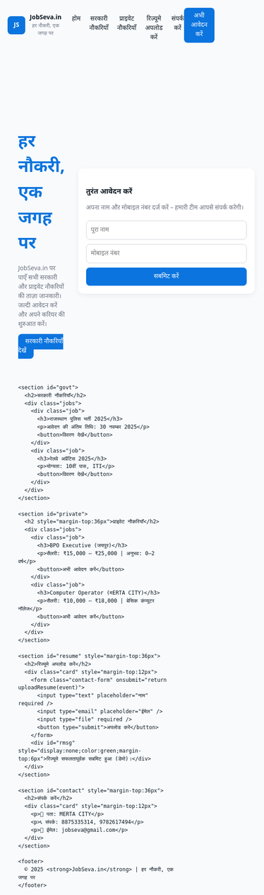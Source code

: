 <!doctype html>
<html lang="hi">
<head>
  <meta charset="utf-8" />
  <meta name="viewport" content="width=device-width, initial-scale=1" />
  <title>JobSeva.in - हर नौकरी, एक जगह पर</title>
  <meta name="description" content="JobSeva.in - हर नौकरी, एक जगह पर। सरकारी और प्राइवेट नौकरियाँ, रिज्यूमे अपलोड, और रोजगार से जुड़ी जानकारी।" />
  <style>
    :root{--accent:#0b74de;--dark:#0b1720;--muted:#6b7280}
    *{box-sizing:border-box;margin:0;padding:0}
    html,body{height:100%;font-family:'Noto Sans Devanagari', system-ui, sans-serif;line-height:1.5;color:var(--dark);background:#f8fafc}
    a{color:inherit;text-decoration:none}
    img{max-width:100%;height:auto;display:block}
    .container{max-width:1100px;margin:0 auto;padding:24px}

    header{background:white;border-bottom:2px solid var(--accent);box-shadow:0 3px 8px rgba(0,0,0,0.05)}
    .nav{display:flex;align-items:center;justify-content:space-between;padding:14px 0}
    .brand{display:flex;align-items:center;gap:10px}
    .logo{background:var(--accent);color:white;padding:10px 14px;border-radius:8px;font-weight:700}
    nav ul{display:flex;gap:20px;list-style:none}
    nav a{font-weight:500}
    .cta{background:var(--accent);color:white;padding:8px 16px;border-radius:8px}

    .hero{display:grid;grid-template-columns:1fr 400px;align-items:center;gap:30px;padding:50px 0}
    .hero h1{font-size:clamp(28px,4vw,42px);margin-bottom:12px;color:var(--accent)}
    .hero p{color:var(--muted);margin-bottom:18px}

    .card{background:white;border-radius:12px;box-shadow:0 4px 12px rgba(0,0,0,0.06);padding:18px}

    .jobs{display:grid;grid-template-columns:repeat(auto-fit,minmax(280px,1fr));gap:18px;margin-top:24px}
    .job{background:white;padding:16px;border-radius:10px;border:1px solid #e6eef7}
    .job h3{color:var(--accent);margin-bottom:8px}

    .contact-form{display:flex;flex-direction:column;gap:10px}
    input,textarea,button{font:inherit}
    input,textarea{padding:10px;border:1px solid #d1d5db;border-radius:8px}
    button{padding:10px 14px;border-radius:8px;border:0;background:var(--accent);color:white;cursor:pointer}

    footer{margin-top:36px;padding:24px 0;border-top:1px solid #e6eef7;text-align:center;color:var(--muted)}

    @media(max-width:900px){.hero{grid-template-columns:1fr}}
  </style>
</head>
<body>
  <header>
    <div class="container nav">
      <div class="brand">
        <div class="logo">JS</div>
        <div>
          <strong>JobSeva.in</strong><br>
          <small style="color:var(--muted)">हर नौकरी, एक जगह पर</small>
        </div>
      </div>
      <nav>
        <ul>
          <li><a href="#home">होम</a></li>
          <li><a href="#govt">सरकारी नौकरियाँ</a></li>
          <li><a href="#private">प्राइवेट नौकरियाँ</a></li>
          <li><a href="#resume">रिज्यूमे अपलोड करें</a></li>
          <li><a href="#contact">संपर्क करें</a></li>
        </ul>
      </nav>
      <a class="cta" href="#resume">अभी आवेदन करें</a>
    </div>
  </header>

  <main class="container">
    <section id="home" class="hero">
      <div>
        <h1>हर नौकरी, एक जगह पर</h1>
        <p>JobSeva.in पर पाएँ सभी सरकारी और प्राइवेट नौकरियों की ताज़ा जानकारी। जल्दी आवेदन करें और अपने करियर की शुरुआत करें।</p>
        <a class="cta" href="#govt">सरकारी नौकरियाँ देखें</a>
      </div>
      <aside class="card">
        <h3>तुरंत आवेदन करें</h3>
        <p>अपना नाम और मोबाइल नंबर दर्ज करें – हमारी टीम आपसे संपर्क करेगी।</p>
        <form class="contact-form" onsubmit="return submitLead(event)">
          <input type="text" placeholder="पूरा नाम" required />
          <input type="tel" placeholder="मोबाइल नंबर" required />
          <button type="submit">सबमिट करें</button>
        </form>
        <div id="msg" style="display:none;color:green;margin-top:6px">धन्यवाद! हम जल्द ही संपर्क करेंगे।</div>
      </aside>
    </section>

    <section id="govt">
      <h2>सरकारी नौकरियाँ</h2>
      <div class="jobs">
        <div class="job">
          <h3>राजस्थान पुलिस भर्ती 2025</h3>
          <p>आवेदन की अंतिम तिथि: 30 नवम्बर 2025</p>
          <button>विवरण देखें</button>
        </div>
        <div class="job">
          <h3>रेलवे अप्रेंटिस 2025</h3>
          <p>योग्यता: 10वीं पास, ITI</p>
          <button>विवरण देखें</button>
        </div>
      </div>
    </section>

    <section id="private">
      <h2 style="margin-top:36px">प्राइवेट नौकरियाँ</h2>
      <div class="jobs">
        <div class="job">
          <h3>BPO Executive (जयपुर)</h3>
          <p>सैलरी: ₹15,000 – ₹25,000 | अनुभव: 0–2 वर्ष</p>
          <button>अभी आवेदन करें</button>
        </div>
        <div class="job">
          <h3>Computer Operator (मERTA CITY)</h3>
          <p>सैलरी: ₹10,000 – ₹18,000 | बेसिक कंप्यूटर नॉलेज</p>
          <button>अभी आवेदन करें</button>
        </div>
      </div>
    </section>

    <section id="resume" style="margin-top:36px">
      <h2>रिज्यूमे अपलोड करें</h2>
      <div class="card" style="margin-top:12px">
        <form class="contact-form" onsubmit="return uploadResume(event)">
          <input type="text" placeholder="नाम" required />
          <input type="email" placeholder="ईमेल" />
          <input type="file" required />
          <button type="submit">अपलोड करें</button>
        </form>
        <div id="rmsg" style="display:none;color:green;margin-top:6px">रिज्यूमे सफलतापूर्वक सबमिट हुआ (डेमो)।</div>
      </div>
    </section>

    <section id="contact" style="margin-top:36px">
      <h2>संपर्क करें</h2>
      <div class="card" style="margin-top:12px">
        <p>📍 पता: MERTA CITY</p>
        <p>📞 संपर्क: 8875335314, 9782617494</p>
        <p>📧 ईमेल: jobseva@gmail.com</p>
      </div>
    </section>

    <footer>
      © 2025 <strong>JobSeva.in</strong> | हर नौकरी, एक जगह पर
    </footer>
  </main>

  <script>
    function submitLead(e){e.preventDefault();document.getElementById('msg').style.display='block';setTimeout(()=>{e.target.reset();},1000);return false;}
    function uploadResume(e){e.preventDefault();document.getElementById('rmsg').style.display='block';setTimeout(()=>{e.target.reset();document.getElementById('rmsg').style.display='none';},3000);return false;}
  </script>
</body>
</html>
